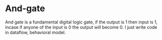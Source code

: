 # And-gate
And gate is a fundamental digital logic gate, if the output is 1 then input is 1, incase if anyone of the input is 0 the output will become 0. I just write code in dataflow, behavioral model.  

